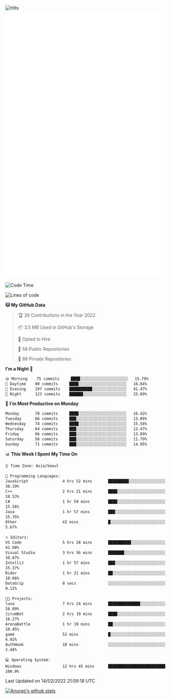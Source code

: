 ![Hits](https://hits.seeyoufarm.com/api/count/incr/badge.svg?url=https%3A%2F%2Fgithub.com%2Fkokose1234&count_bg=%2379C83D&title_bg=%23555555&icon=apple.svg&icon_color=%23E7E7E7&title=hits&edge_flat=false)
<br/>
![Metrics](https://github.com/kokose1234/kokose1234/blob/main/github-metrics.svg)

<!--START_SECTION:waka-->
![Code Time](http://img.shields.io/badge/Code%20Time-467%20hrs%209%20mins-blue)

![Lines of code](https://img.shields.io/badge/From%20Hello%20World%20I%27ve%20Written-8%20Million%20lines%20of%20code-blue)

**🐱 My GitHub Data** 

> 🏆 26 Contributions in the Year 2022
 > 
> 📦 3.5 MB Used in GitHub's Storage 
 > 
> 💼 Opted to Hire
 > 
> 📜 58 Public Repositories 
 > 
> 🔑 88 Private Repositories  
 > 
**I'm a Night 🦉** 

```text
🌞 Morning    75 commits     ████░░░░░░░░░░░░░░░░░░░░░   15.79% 
🌆 Daytime    80 commits     ████░░░░░░░░░░░░░░░░░░░░░   16.84% 
🌃 Evening    197 commits    ██████████░░░░░░░░░░░░░░░   41.47% 
🌙 Night      123 commits    ██████░░░░░░░░░░░░░░░░░░░   25.89%

```
📅 **I'm Most Productive on Monday** 

```text
Monday       78 commits     ████░░░░░░░░░░░░░░░░░░░░░   16.42% 
Tuesday      66 commits     ███░░░░░░░░░░░░░░░░░░░░░░   13.89% 
Wednesday    74 commits     ████░░░░░░░░░░░░░░░░░░░░░   15.58% 
Thursday     64 commits     ███░░░░░░░░░░░░░░░░░░░░░░   13.47% 
Friday       66 commits     ███░░░░░░░░░░░░░░░░░░░░░░   13.89% 
Saturday     56 commits     ███░░░░░░░░░░░░░░░░░░░░░░   11.79% 
Sunday       71 commits     ███░░░░░░░░░░░░░░░░░░░░░░   14.95%

```


📊 **This Week I Spent My Time On** 

```text
⌚︎ Time Zone: Asia/Seoul

💬 Programming Languages: 
JavaScript               4 hrs 52 mins       █████████░░░░░░░░░░░░░░░░   38.19% 
C++                      2 hrs 21 mins       ████░░░░░░░░░░░░░░░░░░░░░   18.53% 
C#                       1 hr 59 mins        ████░░░░░░░░░░░░░░░░░░░░░   15.56% 
Java                     1 hr 57 mins        ███░░░░░░░░░░░░░░░░░░░░░░   15.35% 
Other                    43 mins             █░░░░░░░░░░░░░░░░░░░░░░░░   5.67%

🔥 Editors: 
VS Code                  5 hrs 28 mins       ██████████░░░░░░░░░░░░░░░   42.98% 
Visual Studio            3 hrs 56 mins       ███████░░░░░░░░░░░░░░░░░░   30.87% 
IntelliJ                 1 hr 57 mins        ███░░░░░░░░░░░░░░░░░░░░░░   15.37% 
Rider                    1 hr 21 mins        ██░░░░░░░░░░░░░░░░░░░░░░░   10.66% 
DataGrip                 0 secs              ░░░░░░░░░░░░░░░░░░░░░░░░░   0.12%

🐱‍💻 Projects: 
luna                     7 hrs 24 mins       ██████████████░░░░░░░░░░░   58.09% 
JirumBot                 2 hrs 19 mins       ████░░░░░░░░░░░░░░░░░░░░░   18.27% 
ArenaBattle              1 hr 19 mins        ██░░░░░░░░░░░░░░░░░░░░░░░   10.45% 
game                     52 mins             █░░░░░░░░░░░░░░░░░░░░░░░░   6.92% 
AuthHook                 18 mins             ░░░░░░░░░░░░░░░░░░░░░░░░░   2.48%

💻 Operating System: 
Windows                  12 hrs 45 mins      █████████████████████████   100.0%

```


 Last Updated on 14/02/2022 21:09:18 UTC
<!--END_SECTION:waka-->

[![Anurag's github stats](https://github-readme-stats.vercel.app/api?username=kokose1234&theme=dracula)](https://github.com/anuraghazra/github-readme-stats)



	
